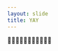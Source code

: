 ```yaml
---
layout: slide
title: YAY
---
```

:tada::tada::tada::tada::tada::tada::tada::tada::tada::tada::tada:
